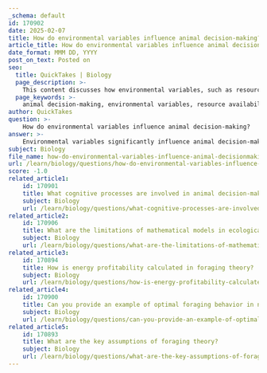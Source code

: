 ```yaml
---
_schema: default
id: 170902
date: 2025-02-07
title: How do environmental variables influence animal decision-making?
article_title: How do environmental variables influence animal decision-making?
date_format: MMM DD, YYYY
post_on_text: Posted on
seo:
  title: QuickTakes | Biology
  page_description: >-
    This content discusses how environmental variables, such as resource availability, predation risks, social dynamics, and past experiences, influence animal decision-making and foraging behaviors.
  page_keywords: >-
    animal decision-making, environmental variables, resource availability, predation risk, social interactions, environmental conditions, past experiences, niche partitioning, adaptation, foraging behavior
author: QuickTakes
question: >-
    How do environmental variables influence animal decision-making?
answer: >-
    Environmental variables significantly influence animal decision-making by affecting the availability of resources, the presence of competitors or predators, and the overall habitat conditions. Here are several key ways in which these variables impact decision-making processes in animals:\n\n1. **Resource Availability**: The abundance or scarcity of food resources directly affects foraging behavior. Animals must assess the trade-offs between the energy gained from food and the energy expended in searching for it. For instance, if food is plentiful, animals may spend more time foraging, while in times of scarcity, they may need to optimize their search strategies to maximize energy intake.\n\n2. **Predation Risk**: The presence of predators alters decision-making significantly. Animals often weigh the benefits of obtaining food against the risks of being exposed to predators. This can lead to changes in foraging behavior, such as foraging in safer but less productive areas or altering the timing of foraging activities to avoid peak predator activity.\n\n3. **Social Interactions**: The behavior of conspecifics (members of the same species) can influence individual decision-making. For example, the presence of other individuals can provide information about resource availability or increase competition for food. Animals may adjust their foraging strategies based on the behavior of others, such as following a group to a food source or avoiding areas where others are foraging aggressively.\n\n4. **Environmental Conditions**: Factors such as weather, habitat structure, and seasonal changes can impact decision-making. For example, during harsh weather conditions, animals may prioritize energy conservation over foraging, leading to changes in their activity patterns. Additionally, seasonal changes can affect the availability of food resources, prompting animals to adapt their foraging strategies accordingly.\n\n5. **Past Experiences**: Animals often rely on past experiences to inform their current decisions. For instance, they may remember which food patches were most productive or which areas posed higher risks of predation. This learned behavior can enhance their foraging efficiency and overall survival.\n\n6. **Niche Partitioning**: In environments where multiple species coexist, foraging behaviors can lead to niche partitioning, where different species exploit different resources or strategies to minimize competition. This adaptation can enhance biodiversity and ecosystem stability.\n\n7. **Adaptation to Environmental Changes**: Animals that can quickly adjust their foraging behaviors in response to environmental changes, such as habitat alterations or seasonal shifts, are more likely to thrive. This adaptability is crucial for maintaining fitness in dynamic ecosystems.\n\nIn summary, environmental variables play a critical role in shaping the decision-making processes of animals. By assessing resource availability, predation risks, social dynamics, and past experiences, animals can make informed choices that enhance their survival and reproductive success. Understanding these processes is essential for predicting how animals will respond to environmental changes and for developing effective conservation strategies.
subject: Biology
file_name: how-do-environmental-variables-influence-animal-decisionmaking.md
url: /learn/biology/questions/how-do-environmental-variables-influence-animal-decisionmaking
score: -1.0
related_article1:
    id: 170901
    title: What cognitive processes are involved in animal decision-making?
    subject: Biology
    url: /learn/biology/questions/what-cognitive-processes-are-involved-in-animal-decisionmaking
related_article2:
    id: 170906
    title: What are the limitations of mathematical models in ecological modeling?
    subject: Biology
    url: /learn/biology/questions/what-are-the-limitations-of-mathematical-models-in-ecological-modeling
related_article3:
    id: 170894
    title: How is energy profitability calculated in foraging theory?
    subject: Biology
    url: /learn/biology/questions/how-is-energy-profitability-calculated-in-foraging-theory
related_article4:
    id: 170900
    title: Can you provide an example of optimal foraging behavior in nature?
    subject: Biology
    url: /learn/biology/questions/can-you-provide-an-example-of-optimal-foraging-behavior-in-nature
related_article5:
    id: 170893
    title: What are the key assumptions of foraging theory?
    subject: Biology
    url: /learn/biology/questions/what-are-the-key-assumptions-of-foraging-theory
---
```


&nbsp;